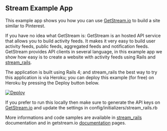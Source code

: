 Stream Example App
------------------

This example app shows you how you can use [GetStream.io](https://getstream.io/ "GetStream.io") to build a site similar to Pinterest.

If you have no idea what GetStream is: GetStream is an hosted API service that allows you to build activity feeds. It makes it very easy to build
user activity feeds, public feeds, aggregated feeds and notification feeds. GetStream provides API clients in several language, in this example app we show how easy
is to create a website with activity feeds using Rails and [stream_rails](https://github.com/GetStream/Stream-Rails "stream_rails").

The application is built using Rails 4; and stream_rails the best way to try this application is via Heroku; you can deploy this example (for free) on Heroku
by pressing the Deploy button below.

[![Deploy](https://www.herokucdn.com/deploy/button.png)](https://heroku.com/deploy)

If you prefer to run this locally then make sure to generate the API keys on [GetStream.io](https://getstream.io/ "GetStream.io") and update the settings in
config/initializers/stream_rails.rb

More informations and code samples are available in [stream_rails](https://github.com/GetStream/Stream-Rails "stream_rails") documentation and in getstream.io [documentation](https://getstream.io/docs/ "documentation") pages.
